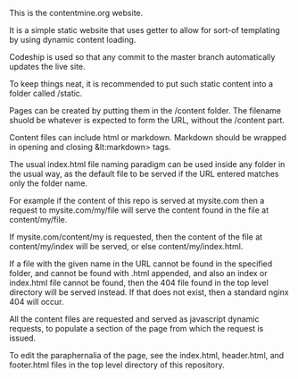 This is the contentmine.org website.

It is a simple static website that uses getter to allow for sort-of templating by using dynamic content loading.

Codeship is used so that any commit to the master branch automatically updates the live site.

To keep things neat, it is recommended to put such static content into a folder called /static.

Pages can be created by putting them in the /content folder. The filename shuold be whatever is expected to form the URL, without the /content part.

Content files can include html or markdown. Markdown should be wrapped in opening and closing &lt:markdown&gt; tags.

The usual index.html file naming paradigm can be used inside any folder in the usual way, as the default file to be served if the URL entered matches only the folder name.

For example if the content of this repo is served at mysite.com then a request to mysite.com/my/file will serve the content found in the file at content/my/file.

If mysite.com/content/my is requested, then the content of the file at content/my/index will be served, or else content/my/index.html.

If a file with the given name in the URL cannot be found in the specified folder, and cannot be found with .html appended, and also an index or index.html file cannot be found, 
then the 404 file found in the top level directory will be served instead. If that does not exist, then a standard nginx 404 will occur.

All the content files are requested and served as javascript dynamic requests, to populate a section of the page from which the request is issued.

To edit the paraphernalia of the page, see the index.html, header.html, and footer.html files in the top level directory of this repository.



